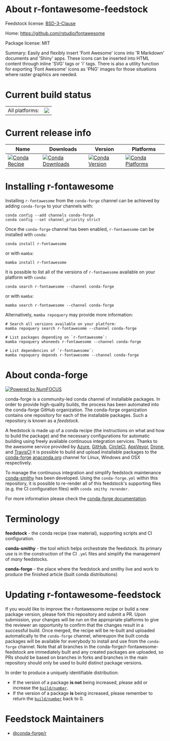 About r-fontawesome-feedstock
=============================

Feedstock license: [BSD-3-Clause](https://github.com/conda-forge/r-fontawesome-feedstock/blob/main/LICENSE.txt)

Home: https://github.com/rstudio/fontawesome

Package license: MIT

Summary: Easily and flexibly insert 'Font Awesome' icons into 'R Markdown' documents and 'Shiny' apps. These icons can be inserted into HTML content through inline 'SVG' tags or 'i' tags. There is also a utility function for exporting 'Font Awesome' icons as 'PNG' images for those situations where raster graphics are needed.

Current build status
====================


<table><tr><td>All platforms:</td>
    <td>
      <a href="https://dev.azure.com/conda-forge/feedstock-builds/_build/latest?definitionId=13970&branchName=main">
        <img src="https://dev.azure.com/conda-forge/feedstock-builds/_apis/build/status/r-fontawesome-feedstock?branchName=main">
      </a>
    </td>
  </tr>
</table>

Current release info
====================

| Name | Downloads | Version | Platforms |
| --- | --- | --- | --- |
| [![Conda Recipe](https://img.shields.io/badge/recipe-r--fontawesome-green.svg)](https://anaconda.org/conda-forge/r-fontawesome) | [![Conda Downloads](https://img.shields.io/conda/dn/conda-forge/r-fontawesome.svg)](https://anaconda.org/conda-forge/r-fontawesome) | [![Conda Version](https://img.shields.io/conda/vn/conda-forge/r-fontawesome.svg)](https://anaconda.org/conda-forge/r-fontawesome) | [![Conda Platforms](https://img.shields.io/conda/pn/conda-forge/r-fontawesome.svg)](https://anaconda.org/conda-forge/r-fontawesome) |

Installing r-fontawesome
========================

Installing `r-fontawesome` from the `conda-forge` channel can be achieved by adding `conda-forge` to your channels with:

```
conda config --add channels conda-forge
conda config --set channel_priority strict
```

Once the `conda-forge` channel has been enabled, `r-fontawesome` can be installed with `conda`:

```
conda install r-fontawesome
```

or with `mamba`:

```
mamba install r-fontawesome
```

It is possible to list all of the versions of `r-fontawesome` available on your platform with `conda`:

```
conda search r-fontawesome --channel conda-forge
```

or with `mamba`:

```
mamba search r-fontawesome --channel conda-forge
```

Alternatively, `mamba repoquery` may provide more information:

```
# Search all versions available on your platform:
mamba repoquery search r-fontawesome --channel conda-forge

# List packages depending on `r-fontawesome`:
mamba repoquery whoneeds r-fontawesome --channel conda-forge

# List dependencies of `r-fontawesome`:
mamba repoquery depends r-fontawesome --channel conda-forge
```


About conda-forge
=================

[![Powered by
NumFOCUS](https://img.shields.io/badge/powered%20by-NumFOCUS-orange.svg?style=flat&colorA=E1523D&colorB=007D8A)](https://numfocus.org)

conda-forge is a community-led conda channel of installable packages.
In order to provide high-quality builds, the process has been automated into the
conda-forge GitHub organization. The conda-forge organization contains one repository
for each of the installable packages. Such a repository is known as a *feedstock*.

A feedstock is made up of a conda recipe (the instructions on what and how to build
the package) and the necessary configurations for automatic building using freely
available continuous integration services. Thanks to the awesome service provided by
[Azure](https://azure.microsoft.com/en-us/services/devops/), [GitHub](https://github.com/),
[CircleCI](https://circleci.com/), [AppVeyor](https://www.appveyor.com/),
[Drone](https://cloud.drone.io/welcome), and [TravisCI](https://travis-ci.com/)
it is possible to build and upload installable packages to the
[conda-forge](https://anaconda.org/conda-forge) [anaconda.org](https://anaconda.org/)
channel for Linux, Windows and OSX respectively.

To manage the continuous integration and simplify feedstock maintenance
[conda-smithy](https://github.com/conda-forge/conda-smithy) has been developed.
Using the ``conda-forge.yml`` within this repository, it is possible to re-render all of
this feedstock's supporting files (e.g. the CI configuration files) with ``conda smithy rerender``.

For more information please check the [conda-forge documentation](https://conda-forge.org/docs/).

Terminology
===========

**feedstock** - the conda recipe (raw material), supporting scripts and CI configuration.

**conda-smithy** - the tool which helps orchestrate the feedstock.
                   Its primary use is in the construction of the CI ``.yml`` files
                   and simplify the management of *many* feedstocks.

**conda-forge** - the place where the feedstock and smithy live and work to
                  produce the finished article (built conda distributions)


Updating r-fontawesome-feedstock
================================

If you would like to improve the r-fontawesome recipe or build a new
package version, please fork this repository and submit a PR. Upon submission,
your changes will be run on the appropriate platforms to give the reviewer an
opportunity to confirm that the changes result in a successful build. Once
merged, the recipe will be re-built and uploaded automatically to the
`conda-forge` channel, whereupon the built conda packages will be available for
everybody to install and use from the `conda-forge` channel.
Note that all branches in the conda-forge/r-fontawesome-feedstock are
immediately built and any created packages are uploaded, so PRs should be based
on branches in forks and branches in the main repository should only be used to
build distinct package versions.

In order to produce a uniquely identifiable distribution:
 * If the version of a package **is not** being increased, please add or increase
   the [``build/number``](https://docs.conda.io/projects/conda-build/en/latest/resources/define-metadata.html#build-number-and-string).
 * If the version of a package **is** being increased, please remember to return
   the [``build/number``](https://docs.conda.io/projects/conda-build/en/latest/resources/define-metadata.html#build-number-and-string)
   back to 0.

Feedstock Maintainers
=====================

* [@conda-forge/r](https://github.com/conda-forge/r/)

